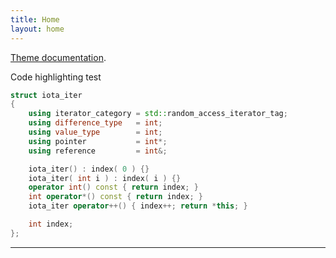 ```yaml
---
title: Home
layout: home
---
```


[Theme documentation][Just the Docs].

Code highlighting test
```cpp 
struct iota_iter
{
	using iterator_category = std::random_access_iterator_tag;
	using difference_type 	= int;
	using value_type 		= int;
	using pointer 			= int*;
	using reference 		= int&;

	iota_iter() : index( 0 ) {}
	iota_iter( int i ) : index( i ) {}
	operator int() const { return index; }
	int operator*() const { return index; }
	iota_iter operator++() { index++; return *this; }

	int index;
};
```

----

[Just the Docs]: https://just-the-docs.github.io/just-the-docs/